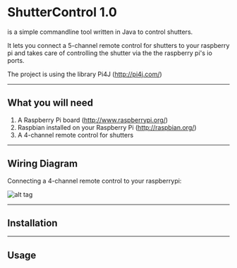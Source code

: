 ShutterControl 1.0
==============

is a simple commandline tool written in Java to control shutters.

It lets you connect a 5-channel remote control for shutters to your raspberry pi and takes care of controlling the shutter via the the raspberry pi's io ports.

The project is using the library Pi4J (http://pi4j.com/)


----------------------------------------------
What you will need
----------------------------------------------

1. A Raspberry Pi board (http://www.raspberrypi.org/)
2. Raspbian installed on your Raspberry Pi (http://raspbian.org/)
3. A 4-channel remote control for shutters



----------------------------------------------
Wiring Diagram
----------------------------------------------

Connecting a 4-channel remote control to your raspberrypi:

![alt tag](https://raw.github.com/bendr0id/shutter-control/master/wiringdiagram-4chan.png)

----------------------------------------------
Installation
----------------------------------------------


----------------------------------------------
Usage
----------------------------------------------

